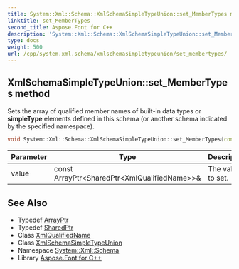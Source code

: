 ```yaml
---
title: System::Xml::Schema::XmlSchemaSimpleTypeUnion::set_MemberTypes method
linktitle: set_MemberTypes
second_title: Aspose.Font for C++
description: 'System::Xml::Schema::XmlSchemaSimpleTypeUnion::set_MemberTypes method. Sets the array of qualified member names of built-in data types or simpleType elements defined in this schema (or another schema indicated by the specified namespace) in C++.'
type: docs
weight: 500
url: /cpp/system.xml.schema/xmlschemasimpletypeunion/set_membertypes/
---
```

## XmlSchemaSimpleTypeUnion::set_MemberTypes method


Sets the array of qualified member names of built-in data types or **simpleType** elements defined in this schema (or another schema indicated by the specified namespace).

```cpp
void System::Xml::Schema::XmlSchemaSimpleTypeUnion::set_MemberTypes(const ArrayPtr<SharedPtr<XmlQualifiedName>> &value)
```


| Parameter | Type | Description |
| --- | --- | --- |
| value | const ArrayPtr\<SharedPtr\<XmlQualifiedName\>\>\& | The value to set. |

## See Also

* Typedef [ArrayPtr](../../../system/arrayptr/)
* Typedef [SharedPtr](../../../system/sharedptr/)
* Class [XmlQualifiedName](../../../system.xml/xmlqualifiedname/)
* Class [XmlSchemaSimpleTypeUnion](../)
* Namespace [System::Xml::Schema](../../)
* Library [Aspose.Font for C++](../../../)
